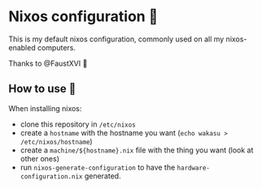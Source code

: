 # Nixos configuration 🐸

This is my default nixos configuration, commonly used on all my
nixos-enabled computers.

Thanks to @FaustXVI 👼

## How to use 🐻

When installing nixos:

- clone this repository in `/etc/nixos`
- create a `hostname` with the hostname you want (`echo wakasu > /etc/nixos/hostname`)
- create a `machine/${hostname}.nix` file with the thing you want (look at other ones)
- run `nixos-generate-configuration` to have the
  `hardware-configuration.nix` generated.
